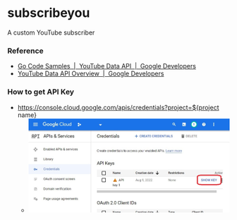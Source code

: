 subscribeyou
============
A custom YouTube subscriber

### Reference
- [Go Code Samples  |  YouTube Data API  |  Google Developers](https://developers.google.com/youtube/v3/code_samples/go)
- [YouTube Data API Overview  |  Google Developers](https://developers-dot-devsite-v2-prod.appspot.com/youtube/v3/getting-started)

### How to get API Key
- https://console.cloud.google.com/apis/credentials?project=${project name}
    - ![](api-key.jpg)